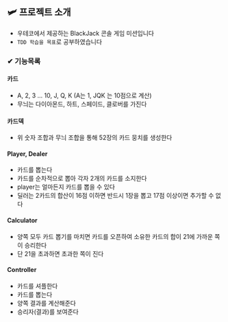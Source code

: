 ## 🛩 프로젝트 소개
- 우테코에서 제공하는 BlackJack 콘솔 게임 미션입니다
- `TDD 학습을 목표`로 공부하였습니다

### ✔ 기능목록

#### 카드
- A, 2, 3 ... 10, J, Q, K (A는 1, JQK 는 10점으로 계산)
- 무늬는 다이아몬드, 하트, 스페이드, 클로버를 가진다

#### 카드덱
- 위 숫자 조합과 무늬 조합을 통해 52장의 카드 뭉치를 생성한다

#### Player, Dealer
- 카드를 뽑는다
- 카드를 순차적으로 뽑아 각자 2개의 카드를 소지한다
- player는 얼마든지 카드를 뽑을 수 있다
- 딜러는 2카드의 합산이 16점 이하면 반드시 1장을 뽑고 17점 이상이면 추가할 수 없다

#### Calculator
- 양쪽 모두 카드 뽑기를 마치면 카드를 오픈하여 소유한 카드의 합이 21에 가까운 쪽이 승리한다
- 단 21을 초과하면 초과한 쪽이 진다

#### Controller
- 카드를 셔플한다
- 카드를 뽑는다
- 양쪽 결과를 계산해준다
- 승리자(결과)를 보여준다
